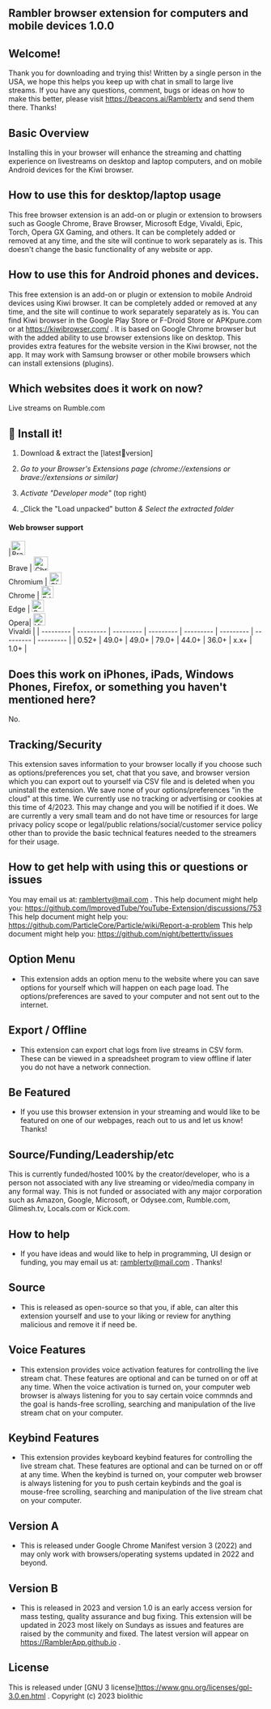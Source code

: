 <!-- /* Copyright 2023 biolithic. All rights reserved. */ -->
## Rambler browser extension for computers and mobile devices 1.0.0


## Welcome!

Thank you for downloading and trying this!  Written by a single person in the USA, we hope this helps you keep up with chat in small to large live streams. If you have any questions, comment, bugs or ideas on how to make this better, please visit https://beacons.ai/Ramblertv and send them there. Thanks!


## Basic Overview

Installing this in your browser will enhance the streaming and chatting experience on livestreams on desktop and laptop computers, and on mobile Android devices for the Kiwi browser.


## How to use this for desktop/laptop usage

This free browser extension is an add-on or plugin or extension to browsers such as Google Chrome, Brave Browser, Microsoft Edge, Vivaldi, Epic, Torch, Opera GX Gaming, and others. It can be completely added or removed at any time, and the site will continue to work separately as is. This doesn't change the basic functionality of any website or app.


## How to use this for Android phones and devices.

This free extension is an add-on or plugin or extension to mobile Android devices using Kiwi browser. It can be completely added or removed at any time, and the site will continue to work separately separately as is. You can find Kiwi browser in the Google Play Store or F-Droid Store or APKpure.com or at https://kiwibrowser.com/ . It is based on Google Chrome browser but with the added ability to use browser extensions like on desktop. This provides extra features for the website version in the Kiwi browser, not the app. It may work with Samsung browser or other mobile browsers which can install extensions (plugins).


## Which websites does it work on now?
Live streams on Rumble.com


## 🔧 Install it!

1. Download & extract the [latest🧪version] 

2. _Go to your Browser's Extensions page (chrome://extensions or brave://extensions or similar)_ 

3. _Activate "Developer mode"_ (top right)

4. _Click the "Load unpacked" button _& Select the extracted folder_


#### Web browser support 
|[<img src="https://raw.githubusercontent.com/alrra/browser-logos/master/src/brave/brave_48x48.png" alt="Brave" width="28px" />](https://brave.com)</br>Brave | [<img src="https://raw.githubusercontent.com/alrra/browser-logos/master/src/chromium/chromium_48x48.png" alt="Chromium" width="28px" />](https://github.com/chromium/chromium)</br>Chromium | [<img src="https://raw.githubusercontent.com/alrra/browser-logos/master/src/chrome/chrome_48x48.png" alt="Chrome" width="24px" />](https://chrome.google.com/webstore/detail/improve-youtube-open-sour/bnomihfieiccainjcjblhegjgglakjdd)</br>Chrome | [<img src="https://raw.githubusercontent.com/alrra/browser-logos/master/src/edge/edge_48x48.png" alt="Edge" width="24px" height="24px" />](https://www.microsoft.com/edge)</br>Edge | [<img src="https://raw.githubusercontent.com/alrra/browser-logos/master/src/opera/opera_48x48.png" alt="Opera" width="24px" height="24px" />](https://addons.opera.com/en/extensions/details/install-chrome-extensions/)</br>Opera|  [<img src="https://raw.githubusercontent.com/alrra/browser-logos/master/src/vivaldi/vivaldi_48x48.png" alt="Vivaldi" width="24px" height="24px" />](https://github.com/ric2b/Vivaldi-browser)</br>Vivaldi |
| --------- | --------- | --------- | --------- | --------- | --------- | --------- | --------- |
| 0.52+ | 49.0+ | 49.0+ | 79.0+ | 44.0+ | 36.0+ | x.x+ | 1.0+ |


## Does this work on iPhones, iPads, Windows Phones, Firefox, or something you haven't mentioned here?

No.


## Tracking/Security

This extension saves information to your browser locally if you choose such as options/preferences you set, chat that you save, and browser version which you can export out to yourself via CSV file and is deleted when you uninstall the extension. We save none of your options/preferences "in the cloud" at this time.  We currently use no tracking or advertising or cookies at this time of 4/2023. This may change and you will be notified if it does. We are currently a very small team and do not have time or resources for large privacy policy scope or legal/public relations/social/customer service policy other than to provide the basic technical features needed to the streamers for their usage.


## How to get help with using this or questions or issues

You may email us at: ramblertv@mail.com .
This help document might help you: https://github.com/ImprovedTube/YouTube-Extension/discussions/753
This help document might help you: https://github.com/ParticleCore/Particle/wiki/Report-a-problem
This help document might help you: https://github.com/night/betterttv/issues

## Option Menu

- This extension adds an option menu to the website where you can save options for yourself which will happen on each page load. The options/preferences are saved to your computer and not sent out to the internet.


## Export / Offline

- This extension can export chat logs from live streams in CSV form.  These can be viewed in a spreadsheet program to view offline if later you do not have a network connection.


## Be Featured

- If you use this browser extension in your streaming and would like to be featured on one of our webpages, reach out to us and let us know!  Thanks!


## Source/Funding/Leadership/etc

This is currently funded/hosted 100% by the creator/developer, who is a person not associated with any live streaming or video/media company in any formal way. This is not funded or associated with any major corporation such as Amazon, Google, Microsoft, or Odysee.com, Rumble.com, Glimesh.tv, Locals.com or Kick.com.


## How to help

- If you have ideas and would like to help in programming, UI design or funding, you may email us at: ramblertv@mail.com .  Thanks!


## Source

- This is released as open-source so that you, if able, can alter this extension yourself and use to your liking or review for anything malicious and remove it if need be.


## Voice Features

- This extension provides voice activation features for controlling the live stream chat. These features are optional and can be turned on or off at any time. When the voice activation is turned on, your computer web browser is always listening for you to say certain voice commnds and the goal is hands-free scrolling, searching and manipulation of the live stream chat on your computer.


## Keybind Features

- This extension provides keyboard keybind features for controlling the live stream chat. These features are optional and can be turned on or off at any time. When the keybind is turned on, your computer web browser is always listening for you to push certain keybinds and the goal is mouse-free scrolling, searching and manipulation of the live stream chat on your computer.


## Version A

- This is released under Google Chrome Manifest version 3 (2022) and may only work with browsers/operating systems updated in 2022 and beyond.


## Version B

- This is released in 2023 and version 1.0 is an early access version for mass testing, quality assurance and bug fixing. This extension will be updated in 2023 most likely on Sundays as issues and features are raised by the community and fixed. The latest version will appear on https://RamblerApp.github.io .


## License

This is released under [GNU 3 license]https://www.gnu.org/licenses/gpl-3.0.en.html . Copyright (c) 2023 biolithic
